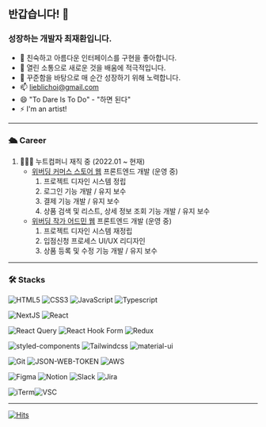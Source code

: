## 반갑습니다! 👋  
### 성장하는 개발자 최재환입니다.
- 🎨 친숙하고 아름다운 인터페이스를 구현을 좋아합니다. 
- 👬 열린 소통으로 새로운 것을 배움에 적극적입니다. 
- 🏃 꾸준함을 바탕으로 매 순간 성장하기 위해 노력합니다.
- 📫 lieblichoi@gmail.com 
- 😄 "To Dare Is To Do" - "하면 된다"
- ⚡ I'm an artist!
***
### 🛳️ Career
1. 👨🏻‍💻 누트컴퍼니 재직 중 (2022.01 ~ 현재)
   - [위버딩 커머스 스토어 웹](https://webudding.com/) 프론트엔드 개발 (운영 중)
       1. 프로젝트 디자인 시스템 정립
       2. 로그인 기능 개발 / 유지 보수
       3. 결제 기능 개발 / 유지 보수
       4. 상품 검색 및 리스트, 상세 정보 조회 기능 개발 / 유지 보수
   - [위버딩 작가 어드민 웹](https://seller.webudding.com/) 프론트엔드 개발 (운영 중)
       1. 프로젝트 디자인 시스템 재정립
       2. 입점신청 프로세스 UI/UX 리디자인
       3. 상품 등록 및 수정 기능 개발 / 유지 보수
***
### 🛠 Stacks 
![HTML5](https://img.shields.io/badge/HTML5-E34F26?style=for-the-badge&logo=html5&logoColor=white) ![CSS3](https://img.shields.io/badge/CSS3-1572B6?style=for-the-badge&logo=css3&logoColor=white) ![JavaScript](https://img.shields.io/badge/JavaScript-F7DF1E?style=for-the-badge&logo=javascript&logoColor=black) ![Typescript](https://img.shields.io/badge/TypeScript-007ACC?style=for-the-badge&logo=typescript&logoColor=white)

![NextJS](https://img.shields.io/badge/NextJS-000000?style=for-the-badge&logo=next.js&logoColor=FFF) ![React](https://img.shields.io/badge/React-20232A?style=for-the-badge&logo=react&logoColor=61DAFB)

![React Query](https://img.shields.io/badge/-React%20Query-FF4154?style=for-the-badge&logo=react%20query&logoColor=white) ![React Hook Form](https://img.shields.io/badge/React%20Hook%20Form-%23EC5990.svg?style=for-the-badge&logo=reacthookform&logoColor=white) ![Redux](https://img.shields.io/badge/Redux-593D88?style=for-the-badge&logo=redux&logoColor=white)

![styled-components](https://img.shields.io/badge/styled--components-DB7093?style=for-the-badge&logo=styled-components&logoColor=white) ![Tailwindcss](https://img.shields.io/badge/Tailwind_CSS-38B2AC?style=for-the-badge&logo=tailwind-css&logoColor=white) ![material-ui](https://img.shields.io/badge/Material--UI-0081CB?style=for-the-badge&logo=mui&logoColor=white)

![Git](https://img.shields.io/badge/git-%23F05033.svg?style=for-the-badge&logo=git&logoColor=white) ![JSON-WEB-TOKEN](https://img.shields.io/badge/json%20web%20tokens-323330?style=for-the-badge&logo=json-web-tokens&logoColor=pink) ![AWS](https://img.shields.io/badge/Amazon_AWS-232F3E?style=for-the-badge&logo=amazon-aws&logoColor=white)

![Figma](https://img.shields.io/badge/Figma-F24E1E?style=for-the-badge&logo=figma&logoColor=white) ![Notion](https://img.shields.io/badge/Notion-000000?style=for-the-badge&logo=notion&logoColor=white) ![Slack](https://img.shields.io/badge/Slack-4A154B?style=for-the-badge&logo=slack&logoColor=white) ![Jira](https://img.shields.io/badge/Jira-0052CC?style=for-the-badge&logo=Jira&logoColor=white)

![iTerm](https://img.shields.io/badge/iTerm2-000000?style=for-the-badge&logo=iterm2&logoColor=white)![VSC](https://img.shields.io/badge/Visual_Studio_Code-0078D4?style=for-the-badge&logo=visual%20studio%20code&logoColor=white)
***
[![Hits](https://hits.seeyoufarm.com/api/count/incr/badge.svg?url=https%3A%2F%2Fgithub.com%2Flieblichoi&count_bg=%233DC8B9&title_bg=%23555555&icon=&icon_color=%23E7E7E7&title=Hits&edge_flat=true)](https://hits.seeyoufarm.com)
